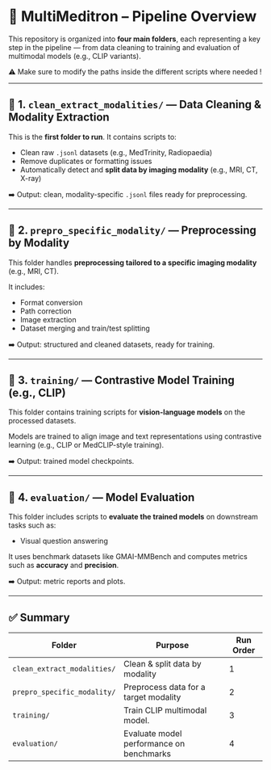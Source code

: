 # 🧠 MultiMeditron – Pipeline Overview

This repository is organized into **four main folders**, each representing a key step in the pipeline — from data cleaning to training and evaluation of multimodal models (e.g., CLIP variants).

⚠️ Make sure to modify the paths inside the different scripts where needed !

---

## 📁 1. `clean_extract_modalities/` — Data Cleaning & Modality Extraction

This is the **first folder to run**.
It contains scripts to:

* Clean raw `.jsonl` datasets (e.g., MedTrinity, Radiopaedia)
* Remove duplicates or formatting issues
* Automatically detect and **split data by imaging modality** (e.g., MRI, CT, X-ray)

➡️ Output: clean, modality-specific `.jsonl` files ready for preprocessing.

---

## 📁 2. `prepro_specific_modality/` — Preprocessing by Modality

This folder handles **preprocessing tailored to a specific imaging modality** (e.g., MRI, CT).

It includes:

* Format conversion
* Path correction
* Image extraction
* Dataset merging and train/test splitting

➡️ Output: structured and cleaned datasets, ready for training.

---

## 📁 3. `training/` — Contrastive Model Training (e.g., CLIP)

This folder contains training scripts for **vision-language models** on the processed datasets.

Models are trained to align image and text representations using contrastive learning (e.g., CLIP or MedCLIP-style training).

➡️ Output: trained model checkpoints.

---

## 📁 4. `evaluation/` — Model Evaluation

This folder includes scripts to **evaluate the trained models** on downstream tasks such as:

* Visual question answering

It uses benchmark datasets like GMAI-MMBench and computes metrics such as **accuracy** and **precision**.

➡️ Output: metric reports and plots.

---

## ✅ Summary

| Folder                      | Purpose                                  | Run Order |
| --------------------------- | ---------------------------------------- | --------- |
| `clean_extract_modalities/` | Clean & split data by modality           | 1         |
| `prepro_specific_modality/` | Preprocess data for a target modality    | 2         |
| `training/`                 | Train CLIP multimodal model.             | 3         |
| `evaluation/`               | Evaluate model performance on benchmarks | 4         |
